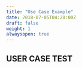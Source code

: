 ```yaml
---
title: "Use Case Example"
date: 2018-07-05T04:20:00Z
draft: false
weight: 1
alwaysopen: true
---
```


## USER CASE TEST